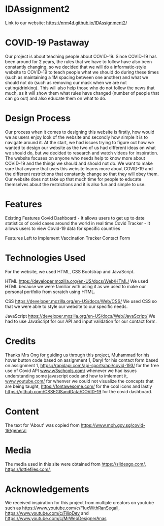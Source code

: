 # IDAssignment2
Link to our website: https://nrm4d.github.io/IDAssignment2/


# COVID-19 Pastaway


Our project is about teaching people about COVID-19. Since COVID-19 has been around for 2 years, the rules that we have to follow have also been constantly changing, so we decided that we will do a informatic-style website to COVID-19 to teach people what we should do during these times (such as maintaining a 1M spacing between one another) and what we should not do (such as removing our mask when we are not eating/drinking). This will also help those who do not follow the news that much, as it will show them what rules have changed (number of people that can go out) and also educate them on what to do.



# Design Process

Our process when it comes to designing this website is firstly, how would we as users enjoy look of the website and secondly how simple it is to navigate around it. At the start, we had issues trying to figure out how we wanted to design our website as the two of us had different ideas on what we should do, but we decided to research and watch videos for inspiration. The website focuses on anyone who needs help to know more about COVID-19 and the things we should and should not do. We want to make sure that anyone that uses this website learns more about COVID-19 and the different restrictions that constantly change so that they will obey them. Our website does not take up that much time for people to educate themselves about the restrictions and it is also fun and simple to use.

# Features


Existing Features
Covid Dashboard - It allows users to get up to date statistics of covid cases around the world in real time
Covid Tracker - It allows users to view Covid-19 data for specific countries

Features Left to Implement
Vaccination Tracker
Contact Form

# Technologies Used
For the website, we used HTML, CSS Bootstrap and JavaScript.

HTML https://developer.mozilla.org/en-US/docs/Web/HTML/ We used HTML because we were familiar with using it as we used to make our personal portfolio from scratch using HTML. 

CSS https://developer.mozilla.org/en-US/docs/Web/CSS/ We used CSS so that we were able to style our website to our specific needs.

JavaScript https://developer.mozilla.org/en-US/docs/Web/JavaScript/ We had to use JavaScript for our API and input validation for our contact form.

# Credits
Thanks Mrs Ong for guiding us through this project, 
Muhammad for his hover button code based on assignment 1,
Daryl for his contact form based on assignment 1,
https://rapidapi.com/api-sports/api/covid-193/ for the free use of Covid API
www.w3schools.com/ whenever we had issues understanding some javascript code and how to imlement it, 
www.youtube.com/ for whenver we could not visualize the concepts that are being taught, 
https://fontawesome.com/ for the cool icons
and lastly https://github.com/CSSEGISandData/COVID-19 for the covid dashboard.
# Content
The text for 'About' was copied from https://www.moh.gov.sg/covid-19/general
# Media
The media used in this site were obtained from https://slidesgo.com/, https://lottiefiles.com/, 
# Acknowledgements
We received inspiration for this project from multiple creators on youtube such as https://www.youtube.com/c/FluxWithRanSegall, https://www.youtube.com/c/FilipDev and https://www.youtube.com/c/MrWebDesignerAnas
